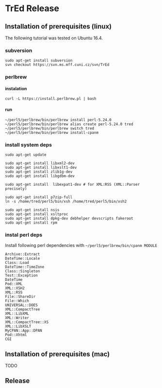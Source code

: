 # TrEd Release

## Installation of prerequisites (linux)
The following tutorial was tested on Ubuntu 16.4.
### subversion
```
sudo apt-get install subversion
svn checkout https://svn.ms.mff.cuni.cz/svn/TrEd
```
### perlbrew
#### instalation
```
curl -L https://install.perlbrew.pl | bash
```
#### run
```
~/perl5/perlbrew/bin/perlbrew install perl-5.24.0
~/perl5/perlbrew/bin/perlbrew alias create perl-5.24.0 tred
~/perl5/perlbrew/bin/perlbrew switch tred
~/perl5/perlbrew/bin/perlbrew install-cpanm
```

### install system deps

```
sudo apt-get update

sudo apt-get install libxml2-dev
sudo apt-get install libxslt1-dev
sudo apt-get install zlib1g-dev
sudo apt-get install libgdbm-dev

sudo apt-get install  libexpat1-dev # for XML:RSS (XML::Parser   precisely)

sudo apt-get install p7zip-full
ln -s /home/tred/perl5/bin/xsh /home/tred/perl5/bin/xsh2

sudo apt-get install nsis
sudo apt-get install xsltproc
sudo apt-get install dpkg-dev debhelper devscripts fakeroot
sudo apt-get install rpm
```

### instal perl deps
Install following perl dependencies with `~/perl5/perlbrew/bin/cpanm MODULE`

```
Archive::Extract
DateTime::Locale
Class::Load
DateTime::TimeZone
Class::Singleton
Test::Exception
DateTime
Pod::XML
XML::XSH2
XML::RSS
File::ShareDir
File::Which
UNIVERSAL::DOES
XML::CompactTree
XML::LibXML
XML::Writer
XML::CompactTree::XS
XML::LibXSLT
MyCPAN::App::DPAN
Pod::Xhtml
CGI
```

## Installation of prerequisites (mac)
TODO

## Release

